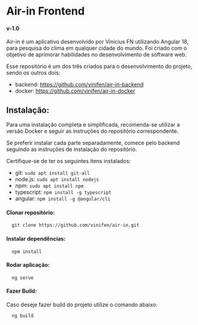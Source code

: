 
# Air-in Frontend
#### v-1.0

Air-in é um aplicativo desenvolvido por Vinicius FN utilizando Angular 18, para pesquisa do clima em qualquer cidade do mundo. Foi criado com o objetivo de aprimorar habilidades no desenvolvimento de software web.

Esse repositório é um dos três criados para o desenvolvimento do projeto, sendo os outros dois:
- backend: https://github.com/vinifen/air-in-backend
- docker: https://github.com/vinifen/air-in-docker


## Instalação:

Para uma instalação completa e simplificada, recomenda-se utilizar a versão Docker e seguir as instruções do repositório correspondente.

Se preferir instalar cada parte separadamente, comece pelo backend seguindo as instruções de instalação do repositório.

Certifique-se de ter os seguintes itens instalados: 
- git:  `sudo apt install git-all`
- node.js: `sudo apt install nodejs` 
- npm: `sudo apt install npm` 
- typescript: `npm install -g typescript`
- angular: `npm install -g @angular/cli`

#### Clonar repositório:

```repositório
  git clone https://github.com/vinifen/air-in.git
```

#### Instalar dependências:

```dependências
  npm install
```

#### Rodar aplicação:


```run
  ng serve
```

#### Fazer Build:

Caso deseje fazer build do projeto utilize o comando abaixo:

```build
  ng build
```




